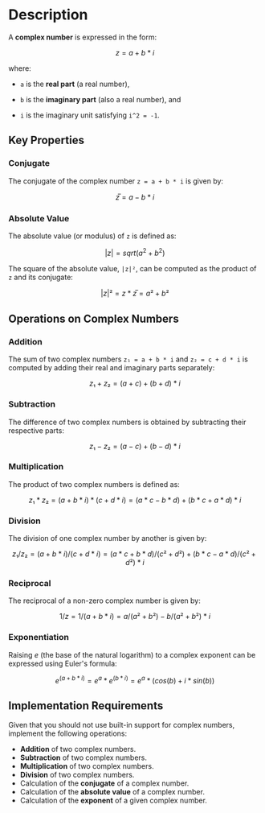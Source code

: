 # Description

A **complex number** is expressed in the form:

```math
z = a + b * i
```

where:

- `a` is the **real part** (a real number),

- `b` is the **imaginary part** (also a real number), and

- `i` is the imaginary unit satisfying `i^2 = -1`.

## Key Properties

### Conjugate

The conjugate of the complex number `z = a + b * i` is given by:

```math
z̅ = a - b * i
```

### Absolute Value

The absolute value (or modulus) of `z` is defined as:

```math
|z| = sqrt(a^2 + b^2)
```

The square of the absolute value, `|z|²`, can be computed as the product of `z` and its conjugate:

```math
|z|² = z * z̅ = a² + b²
```

## Operations on Complex Numbers

### Addition

The sum of two complex numbers `z₁ = a + b * i` and `z₂ = c + d * i` is computed by adding their real and imaginary parts separately:

```math
z₁ + z₂ = (a + c) + (b + d) * i
```

### Subtraction

The difference of two complex numbers is obtained by subtracting their respective parts:

```math
z₁ - z₂ = (a - c) + (b - d) * i
```

### Multiplication 

The product of two complex numbers is defined as:

```math
z₁ * z₂ = (a + b * i) * (c + d * i) = (a * c - b * d) + (b * c + a * d) * i
```

### Division

The division of one complex number by another is given by:

```math
z₁ / z₂ = (a + b * i) / (c + d * i) = (a * c + b * d) / (c² + d²) + (b * c - a * d) / (c² + d²) * i
```

### Reciprocal

The reciprocal of a non-zero complex number is given by:

```math
1 / z = 1 / (a + b * i) = a / (a² + b²) - b / (a² + b²) * i
```

### Exponentiation

Raising _e_ (the base of the natural logarithm) to a complex exponent can be expressed using Euler's formula:

```math
e^(a + b * i) = e^a * e^(b * i) = e^a * (cos(b) + i * sin(b))
```

## Implementation Requirements

Given that you should not use built-in support for complex numbers, implement the following operations:

- **Addition** of two complex numbers.
- **Subtraction** of two complex numbers.
- **Multiplication** of two complex numbers.
- **Division** of two complex numbers.
- Calculation of the **conjugate** of a complex number.
- Calculation of the **absolute value** of a complex number.
- Calculation of the **exponent** of a given complex number.

